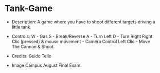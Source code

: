 # Tank-Game
 
- Description: A game where you have to shoot different targets driving a little tank.

- Controls: W - Gas
			S - Break/Reverse
			A - Turn Left
			D - Turn Right
			Right Clic (pressed) & mouse movement - Camera Control
			Left Clic - Move The Cannon & Shoot.


- Credits: Guido Tello

- Image Campus August Final Exam.